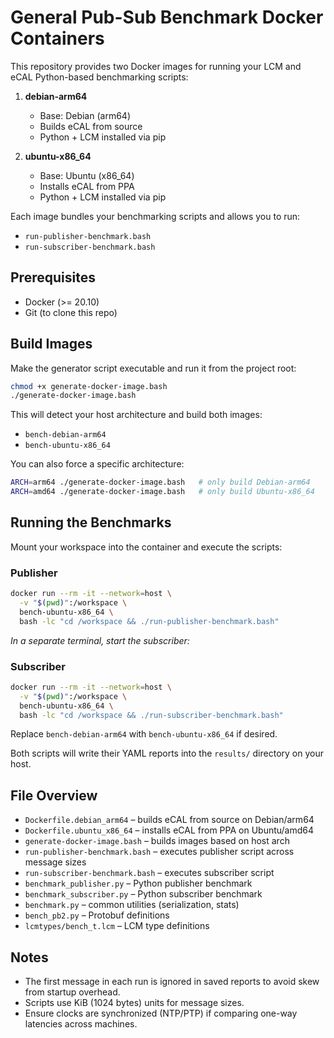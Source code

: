 # General Pub-Sub Benchmark Docker Containers

This repository provides two Docker images for running your LCM and eCAL Python-based benchmarking scripts:

1. **debian-arm64**

   * Base: Debian (arm64)
   * Builds eCAL from source
   * Python + LCM installed via pip

2. **ubuntu-x86\_64**

   * Base: Ubuntu (x86\_64)
   * Installs eCAL from PPA
   * Python + LCM installed via pip

Each image bundles your benchmarking scripts and allows you to run:

* `run-publisher-benchmark.bash`
* `run-subscriber-benchmark.bash`

## Prerequisites

* Docker (>= 20.10)
* Git (to clone this repo)

## Build Images

Make the generator script executable and run it from the project root:

```bash
chmod +x generate-docker-image.bash
./generate-docker-image.bash
```

This will detect your host architecture and build both images:

* `bench-debian-arm64`
* `bench-ubuntu-x86_64`

You can also force a specific architecture:

```bash
ARCH=arm64 ./generate-docker-image.bash   # only build Debian-arm64
ARCH=amd64 ./generate-docker-image.bash   # only build Ubuntu-x86_64
```

## Running the Benchmarks

Mount your workspace into the container and execute the scripts:

### Publisher

```bash
docker run --rm -it --network=host \
  -v "$(pwd)":/workspace \
  bench-ubuntu-x86_64 \
  bash -lc "cd /workspace && ./run-publisher-benchmark.bash"
```

*In a separate terminal, start the subscriber:*

### Subscriber

```bash
docker run --rm -it --network=host \
  -v "$(pwd)":/workspace \
  bench-ubuntu-x86_64 \
  bash -lc "cd /workspace && ./run-subscriber-benchmark.bash"
```

Replace `bench-debian-arm64` with `bench-ubuntu-x86_64` if desired.

Both scripts will write their YAML reports into the `results/` directory on your host.

## File Overview

* `Dockerfile.debian_arm64`            – builds eCAL from source on Debian/arm64
* `Dockerfile.ubuntu_x86_64`           – installs eCAL from PPA on Ubuntu/amd64
* `generate-docker-image.bash`         – builds images based on host arch
* `run-publisher-benchmark.bash`       – executes publisher script across message sizes
* `run-subscriber-benchmark.bash`      – executes subscriber script
* `benchmark_publisher.py`             – Python publisher benchmark
* `benchmark_subscriber.py`            – Python subscriber benchmark
* `benchmark.py`                       – common utilities (serialization, stats)
* `bench_pb2.py`                       – Protobuf definitions
* `lcmtypes/bench_t.lcm`               – LCM type definitions

## Notes

* The first message in each run is ignored in saved reports to avoid skew from startup overhead.
* Scripts use KiB (1024 bytes) units for message sizes.
* Ensure clocks are synchronized (NTP/PTP) if comparing one-way latencies across machines.
